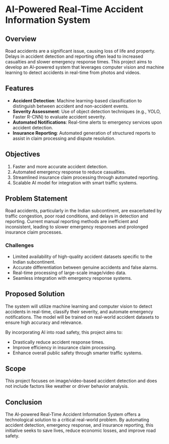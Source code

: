 # AI-Powered Real-Time Accident Information System

## Overview

Road accidents are a significant issue, causing loss of life and property. Delays in accident detection and reporting often lead to increased casualties and slower emergency response times. This project aims to develop an AI-powered system that leverages computer vision and machine learning to detect accidents in real-time from photos and videos.

## Features

- **Accident Detection**: Machine learning-based classification to distinguish between accident and non-accident events.
- **Severity Assessment**: Use of object detection techniques (e.g., YOLO, Faster R-CNN) to evaluate accident severity.
- **Automated Notifications**: Real-time alerts to emergency services upon accident detection.
- **Insurance Reporting**: Automated generation of structured reports to assist in claim processing and dispute resolution.

## Objectives

1. Faster and more accurate accident detection.
2. Automated emergency response to reduce casualties.
3. Streamlined insurance claim processing through automated reporting.
4. Scalable AI model for integration with smart traffic systems.

## Problem Statement

Road accidents, particularly in the Indian subcontinent, are exacerbated by traffic congestion, poor road conditions, and delays in detection and reporting. Current manual reporting methods are inefficient and inconsistent, leading to slower emergency responses and prolonged insurance claim processes.

### Challenges

- Limited availability of high-quality accident datasets specific to the Indian subcontinent.
- Accurate differentiation between genuine accidents and false alarms.
- Real-time processing of large-scale image/video data.
- Seamless integration with emergency response systems.

## Proposed Solution

The system will utilize machine learning and computer vision to detect accidents in real-time, classify their severity, and automate emergency notifications. The model will be trained on real-world accident datasets to ensure high accuracy and relevance.

By incorporating AI into road safety, this project aims to:

- Drastically reduce accident response times.
- Improve efficiency in insurance claim processing.
- Enhance overall public safety through smarter traffic systems.

## Scope

This project focuses on image/video-based accident detection and does not include factors like weather or driver behavior analysis.

## Conclusion

The AI-powered Real-Time Accident Information System offers a technological solution to a critical real-world problem. By automating accident detection, emergency response, and insurance reporting, this initiative seeks to save lives, reduce economic losses, and improve road safety.

